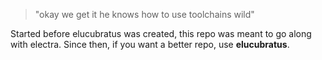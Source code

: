 > "okay we get it he knows how to use toolchains wild"

Started before elucubratus was created, this repo was meant to go along with electra.
Since then, if you want a better repo, use **elucubratus**. 
